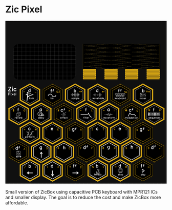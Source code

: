 # Zic Pixel

<img src="https://raw.githubusercontent.com/apiel/zicBox/main/hardware/pcb/ZicPixel/pixel.png" />

Small version of ZicBox using capacitive PCB keyboard with MPR121 ICs and smaller display. The goal is to reduce the cost and make ZicBox more affordable.